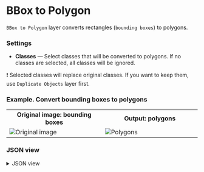# BBox to Polygon

`BBox to Polygon` layer converts rectangles (`bounding boxes`) to polygons.

### Settings

- **Classes** — Select classes that will be converted to polygons. If no classes are selected, all classes will be ignored.

❗ Selected classes will replace original classes. If you want to keep them, use `Duplicate Objects` layer first.

### Example. Convert bounding boxes to polygons

<table>
<tr>
<td style="text-align:center; width:50%"><strong>Original image: bounding boxes</strong></td>
<td style="text-align:center; width:50%"><strong>Output: polygons</strong></td>
</tr>
<tr>
<td> <img src="https://github.com/supervisely-ecosystem/ml-nodes/assets/79905215/d58ae002-f23f-499e-b136-192c7719c500" alt="Original image" /> </td>
<td> <img src="https://github.com/supervisely-ecosystem/ml-nodes/assets/79905215/a8b53945-a908-4070-a7ed-9c1902f46c27" alt="Polygons" /> </td>
</tr>
</table>

### JSON view

<details>
  <summary>JSON view</summary>
<pre>
{
  "action": "bbox_to_polygon",
  "src": ["$images_project_5"],
  "dst": "$bbox_to_polygon_7",
  "settings": {
    "classes_mapping": {
        "peas": "__default__"
    }
  }
}
</pre>
</details>

